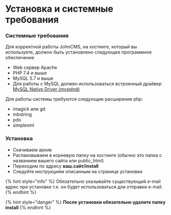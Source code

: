 # Установка и системные требования

### Системные требования

Для корректной работы JohnCMS, на хостинге, который вы используете, должно быть установлено следующее программное обеспечение

* Web сервер Apache
* PHP 7.4 и выше
* MySQL 5.7 и выше
* Для работы с MуSQL должен использоваться встроенный драйвер [MySQL Native Driver \(mysqlnd\)](https://www.php.net/manual/ru/book.mysqlnd.php)

Для работы системы требуются следующие расширения php: 

* imagick или gd
* mbstring
* pdo
* simplexml

### Установка

* Скачиваем архив
* Распаковываем в корневую папку на хостинге \(обычно это папка с названием вашего сайта или public\_html\)
* Переходим по адресу **ваш.сайт/install**
* Следуйте инструкциям описанным на странице установки

{% hint style="info" %}
Обязательно указывайте существующий e-mail адрес при установке т.к. он будет использоваться для отправки e-mail.
{% endhint %}

{% hint style="danger" %}
**После установки обязательно удалите папку install**
{% endhint %}

